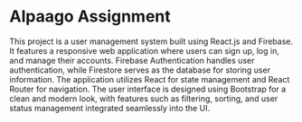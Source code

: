# Alpaago Assignment

This project is a user management system built using React.js and Firebase. It features a responsive web application where users can sign up, log in, and manage their accounts. Firebase Authentication handles user authentication, while Firestore serves as the database for storing user information. The application utilizes React  for state management and React Router for navigation. The user interface is designed using Bootstrap for a clean and modern look, with features such as filtering, sorting, and user status management integrated seamlessly into the UI.